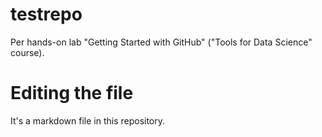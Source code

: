 # testrepo
Per hands-on lab "Getting Started with GitHub" ("Tools for Data Science" course).

# Editing the file

It's a markdown file in this repository.
